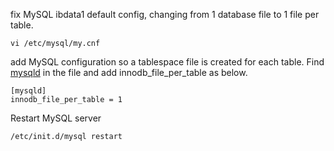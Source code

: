 fix MySQL ibdata1 default config, changing from 1 database file to 1 file per table.
```
vi /etc/mysql/my.cnf
```
add MySQL configuration so a tablespace file is created for each table. Find [mysqld](mysqld.md) in the file and add innodb\_file\_per\_table as below.
```
[mysqld]
innodb_file_per_table = 1
```
Restart MySQL server
```
/etc/init.d/mysql restart
```